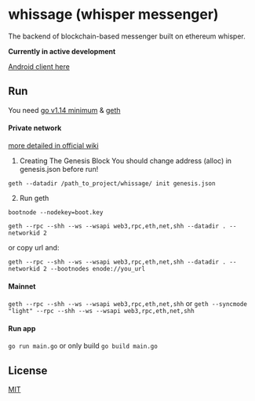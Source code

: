 # whissage (whisper messenger)
The backend of blockchain-based messenger built on ethereum whisper.

**Сurrently in active development**

[Android client here](https://github.com/fvckyounimu/Whissage)

## Run
You need [go v1.14 minimum](https://golang.org/dl/) & [geth](https://geth.ethereum.org/docs/install-and-build/installing-geth)

#### Private network
[more detailed in official wiki](https://github.com/ethereum/go-ethereum/wiki/Private-network)

1. Creating The Genesis Block
You should change address (alloc) in genesis.json before run!

`geth --datadir /path_to_project/whissage/ init genesis.json`

2. Run geth

`bootnode --nodekey=boot.key`

`geth --rpc --shh --ws --wsapi web3,rpc,eth,net,shh --datadir . --networkid 2`

or copy url and:

`geth --rpc --shh --ws --wsapi web3,rpc,eth,net,shh --datadir . --networkid 2 --bootnodes enode://you_url`

#### Mainnet

`geth --rpc --shh --ws --wsapi web3,rpc,eth,net,shh` or `geth --syncmode "light" --rpc --shh --ws --wsapi web3,rpc,eth,net,shh`

#### Run app

`go run main.go` or only build `go build main.go`

## License
[MIT](https://github.com/semyon-dev/whissage/blob/master/LICENSE)
